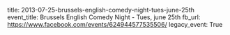 title: 2013-07-25-brussels-english-comedy-night-tues-june-25th
event_title: Brussels English Comedy Night - Tues, june 25th
fb_url: https://www.facebook.com/events/624944577535506/
legacy_event: True
